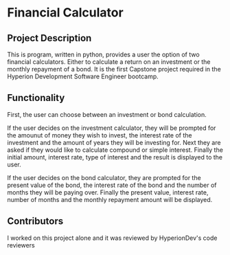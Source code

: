 # Financial Calculator
## Project Description
This is program, written in python, provides a user the option of two 
financial calculators. Either to calculate a return on an investment or 
the monthly repayment of a bond. It is the first Capstone project
required in the Hyperion Development Software Engineer bootcamp.

## Functionality
First, the user can choose between an investment or bond calculation.

If the user decides on the investment calculator, they will be prompted
for the amounut of money they wish to invest, the interest rate of the investment
and the amount of years they will be investing for. Next they are asked if they would
like to calculate compound or simple interest.
Finally the initial amount, interest rate, type of interest and the result is displayed to the user.

If the user decides on the bond calculator, they are prompted for the present value of the bond, 
the interest rate of the bond and the number of months they will be paying over.
Finally the present value, interest rate, number of months and the monthly repayment amount will be displayed.

## Contributors
I worked on this project alone and it was reviewed by HyperionDev's code reviewers
